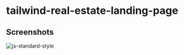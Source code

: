 # tailwind-real-estate-landing-page

## Screenshots

![js-standard-style](./images/screenshots/1.png)